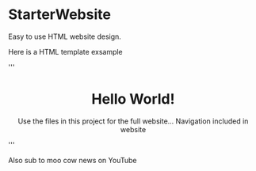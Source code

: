 # StarterWebsite
Easy to use HTML website design.

Here is a HTML template exsample

'''
<html>
  <head>
    <title>Title</title>
    <style>
      /* Not included in demo
         Use the files from this project.
      */
    </style>
    <body>
      <div style="text-align: center;">
        <h1>Hello World!</h1>
        <p>Use the files in this project for the full website...
          Navigation included in website</p>
      </div>
    </body>
   </html>
  
  '''
  
  Also sub to moo cow news on YouTube

